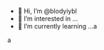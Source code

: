- 👋 Hi, I’m @blodyiybl
- 👀 I’m interested in ...
- 🌱 I’m currently learning ...a

a
<!---
blodyiybl/blodyiybl is a ✨ special ✨ repository because its `README.md` (this file) appears on your GitHub profile.
You can click the Preview link to take a look at your changes.
--->
